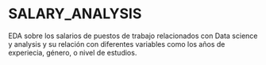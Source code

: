 # SALARY_ANALYSIS
EDA sobre los salarios de puestos de trabajo relacionados con Data science y analysis y su relación con diferentes variables como los años de experiecia, género, o nivel de estudios. 

